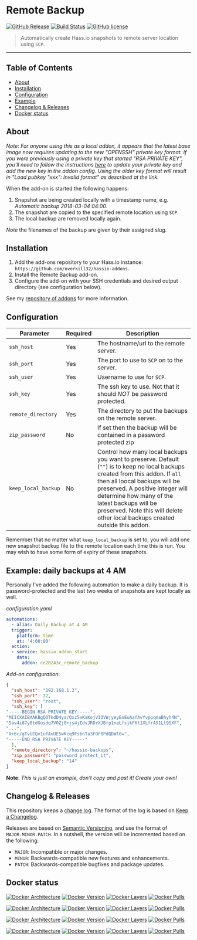 # Remote Backup

[![GitHub Release][releases-shield]][releases]
[![Build Status][travis-build-shield]][travis-build]
[![GitHub license][license-shield]](LICENSE.md)

> Automatically create Hass.io snapshots to remote server location using `SCP`.

----

## Table of Contents

* [About](#about)
* [Installation](#installation)
* [Configuration](#configuration)
* [Example](#example)
* [Changelog & Releases](#changelog)
* [Docker status](#docker)

## <a name='about'></a>About

*Note: For anyone using this as a local addon, it appears that the latest base image now requires updating to the new "OPENSSH" private key format.  If you were previously using a private key that started "RSA PRIVATE KEY", you'll need to follow the instructions [here](https://serverfault.com/questions/854208/ssh-suddenly-returning-invalid-format/960647) to update your private key and add the new key in the addon config.  Using the older key format will result in "Load pubkey "xxx": Invalid format" as described at the link.*

When the add-on is started the following happens:

1. Snapshot are being created locally with a timestamp name, e.g.
*Automatic backup 2018-03-04 04:00*.
1. The snapshot are copied to the specified remote location using `SCP`.
1. The local backup are removed locally again.

_Note_ the filenames of the backup are given by their assigned slug.

## <a name='installation'></a>Installation

1. Add the add-ons repository to your Hass.io instance: `https://github.com/overkill32/hassio-addons`.
1. Install the Remote Backup add-on.
1. Configure the add-on with your SSH credentials and desired output directory
(see configuration below).

See my [repository of addons][hassio-addons] for more information.

## <a name='configuration'></a>Configuration

|Parameter|Required|Description|
|---------|--------|-----------|
|`ssh_host`|Yes|The hostname/url to the remote server.|
|`ssh_port`|Yes|The port to use to `SCP` on to the server.|
|`ssh_user`|Yes|Username to use for `SCP`.|
|`ssh_key`|Yes|The ssh key to use. Not that it should *NOT* be password protected.|
|`remote_directory`|Yes|The directory to put the backups on the remote server.|
|`zip_password`|No|If set then the backup will be contained in a password protected zip|
|`keep_local_backup`|No|Control how many local backups you want to preserve. Default (`""`) is to keep no local backups created from this addon. If `all` then all loocal backups will be preserved. A positive integer will determine how many of the latest backups will be preserved. Note this will delete other local backups created outside this addon.

Remember that no matter what `keep_local_backup` is set to, you will add one
new snapshot backup file to the remote location each time this is run.  You
may wish to have some form of expiry of these snapshots.

## <a name='example'></a>Example: daily backups at 4 AM

Personally I've added the following automation to make a daily backup. It is password-protected and the last two weeks of snapshots are kept locally as well.

_configuration.yaml_
```yaml
automations:
  - alias: Daily Backup at 4 AM
  trigger:
    platform: time
    at: '4:00:00'
  action:
  - service: hassio.addon_start
    data:
      addon: ce20243c_remote_backup
```

_Add-on configuration_:
```json
{
  "ssh_host": "192.168.1.2",
  "ssh_port": 22,
  "ssh_user": "root",
  "ssh_key": [
"-----BEGIN RSA PRIVATE KEY-----",
"MIICXAIBAAKBgQDTkdD4ya/Qxz5xKaKojVIOVWjyeyEoEuAafAvYvppqmaBhyh4N",
"5av4i87y8tdGusdq7V0Zj0+js4jEdvJRDrXJBrp1neLfsjkF6t1XLfrA51Ll9SXF",
"...",
"X+6r/gTvUEQv1ufAuUE5wKcq9FsbnTa3FOF0PdQDWl0=",
"-----END RSA PRIVATE KEY-----"
  ],
  "remote_directory": "~/hassio-backups",
  "zip_password": "password_protect_it",
  "keep_local_backup": "14"
}
```

**Note**: _This is just an example, don't copy and past it! Create your own!_

## <a name='changelog'></a>Changelog & Releases

This repository keeps a [change log](CHANGELOG.md). The format of the log
is based on [Keep a Changelog][keepchangelog].

Releases are based on [Semantic Versioning][semver], and use the format
of ``MAJOR.MINOR.PATCH``. In a nutshell, the version will be incremented
based on the following:

- ``MAJOR``: Incompatible or major changes.
- ``MINOR``: Backwards-compatible new features and enhancements.
- ``PATCH``: Backwards-compatible bugfixes and package updates.


## <a name='docker'></a>Docker status

[![Docker Architecture][armhf-arch-shield]][armhf-dockerhub]
[![Docker Version][armhf-version-shield]][armhf-microbadger]
[![Docker Layers][armhf-layers-shield]][armhf-microbadger]
[![Docker Pulls][armhf-pulls-shield]][armhf-dockerhub]

[![Docker Architecture][aarch64-arch-shield]][aarch64-dockerhub]
[![Docker Version][aarch64-version-shield]][aarch64-microbadger]
[![Docker Layers][aarch64-layers-shield]][aarch64-microbadger]
[![Docker Pulls][aarch64-pulls-shield]][aarch64-dockerhub]

[![Docker Architecture][amd64-arch-shield]][amd64-dockerhub]
[![Docker Version][amd64-version-shield]][amd64-microbadger]
[![Docker Layers][amd64-layers-shield]][amd64-microbadger]
[![Docker Pulls][amd64-pulls-shield]][amd64-dockerhub]

[![Docker Architecture][i386-arch-shield]][i386-dockerhub]
[![Docker Version][i386-version-shield]][i386-microbadger]
[![Docker Layers][i386-layers-shield]][i386-microbadger]
[![Docker Pulls][i386-pulls-shield]][i386-dockerhub]


[aarch64-arch-shield]: https://img.shields.io/badge/architecture-aarch64-blue.svg
[aarch64-dockerhub]: https://hub.docker.com/r/fixated/remote-backup-aarch64
[aarch64-layers-shield]: https://images.microbadger.com/badges/image/fixated/remote-backup-aarch64.svg
[aarch64-microbadger]: https://microbadger.com/images/fixated/remote-backup-aarch64
[aarch64-pulls-shield]: https://img.shields.io/docker/pulls/fixated/remote-backup-aarch64.svg
[aarch64-version-shield]: https://images.microbadger.com/badges/version/fixated/remote-backup-aarch64.svg
[amd64-arch-shield]: https://img.shields.io/badge/architecture-amd64-blue.svg
[amd64-dockerhub]: https://hub.docker.com/r/fixated/remote-backup-amd64
[amd64-layers-shield]: https://images.microbadger.com/badges/image/fixated/remote-backup-amd64.svg
[amd64-microbadger]: https://microbadger.com/images/fixated/remote-backup-amd64
[amd64-pulls-shield]: https://img.shields.io/docker/pulls/fixated/remote-backup-amd64.svg
[amd64-version-shield]: https://images.microbadger.com/badges/version/fixated/remote-backup-amd64.svg
[armhf-arch-shield]: https://img.shields.io/badge/architecture-armhf-blue.svg
[armhf-dockerhub]: https://hub.docker.com/r/fixated/remote-backup-armhf
[armhf-layers-shield]: https://images.microbadger.com/badges/image/fixated/remote-backup-armhf.svg
[armhf-microbadger]: https://microbadger.com/images/fixated/remote-backup-armhf
[armhf-pulls-shield]: https://img.shields.io/docker/pulls/fixated/remote-backup-armhf.svg
[armhf-version-shield]: https://images.microbadger.com/badges/version/fixated/remote-backup-armhf.svg
[i386-arch-shield]: https://img.shields.io/badge/architecture-i386-blue.svg
[i386-dockerhub]: https://hub.docker.com/r/fixated/remote-backup-i386
[i386-layers-shield]: https://images.microbadger.com/badges/image/fixated/remote-backup-i386.svg
[i386-microbadger]: https://microbadger.com/images/fixated/remote-backup-i386
[i386-pulls-shield]: https://img.shields.io/docker/pulls/fixated/remote-backup-i386.svg
[i386-version-shield]: https://images.microbadger.com/badges/version/fixated/remote-backup-i386.svg

[license-shield]: https://img.shields.io/github/license/overkill32/hassio-remote-backup.svg
[releases]: https://github.com/overkill32/hassio-remote-backup/releases
[releases-shield]: https://img.shields.io/github/release/overkill32/hassio-remote-backup.svg
[travis-build]: https://travis-ci.org/overkill32/hassio-remote-backup
[travis-build-shield]: https://travis-ci.org/overkill32/hassio-remote-backup.svg?branch=master

[keepchangelog]: http://keepachangelog.com/en/1.0.0/
[semver]: http://semver.org/spec/v2.0.0.html

[hassio-addons]: https://github.com/overkill32/hassio-addons
